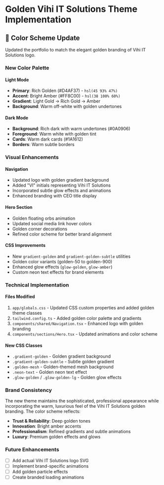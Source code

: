 # Golden Vihi IT Solutions Theme Implementation

## 🎨 Color Scheme Update

Updated the portfolio to match the elegant golden branding of Vihi IT Solutions logo.

### New Color Palette

#### Light Mode
- **Primary**: Rich Golden (#D4AF37) - `hsl(45 93% 47%)`
- **Accent**: Bright Amber (#FF8C00) - `hsl(38 100% 60%)`
- **Gradient**: Light Gold → Rich Gold → Amber
- **Background**: Warm off-white with golden undertones

#### Dark Mode
- **Background**: Rich dark with warm undertones (#0A0906)
- **Foreground**: Warm white with golden tint
- **Cards**: Warm dark cards (#1A1612)
- **Borders**: Warm subtle borders

### Visual Enhancements

#### Navigation
- Updated logo with golden gradient background
- Added "VI" initials representing Vihi IT Solutions
- Incorporated subtle glow effects and animations
- Enhanced branding with CEO title display

#### Hero Section
- Golden floating orbs animation
- Updated social media link hover colors
- Golden corner decorations
- Refined color scheme for better brand alignment

#### CSS Improvements
- New `gradient-golden` and `gradient-golden-subtle` utilities
- Golden color variants (golden-50 to golden-900)
- Enhanced glow effects (`glow-golden`, `glow-amber`)
- Custom neon text effects for brand elements

### Technical Implementation

#### Files Modified
1. `app/globals.css` - Updated CSS custom properties and added golden theme classes
2. `tailwind.config.ts` - Added golden color palette and gradients
3. `components/shared/Navigation.tsx` - Enhanced logo with golden branding
4. `components/sections/Hero.tsx` - Updated animations and color scheme

#### New CSS Classes
- `.gradient-golden` - Golden gradient background
- `.gradient-golden-subtle` - Subtle golden gradient
- `.golden-mesh` - Golden-themed mesh background
- `.neon-text` - Golden neon text effect
- `.glow-golden` / `.glow-golden-lg` - Golden glow effects

### Brand Consistency
The new theme maintains the sophisticated, professional appearance while incorporating the warm, luxurious feel of the Vihi IT Solutions golden branding. The color scheme reflects:

- **Trust & Reliability**: Deep golden tones
- **Innovation**: Bright amber accents
- **Professionalism**: Refined gradients and subtle animations
- **Luxury**: Premium golden effects and glows

### Future Enhancements
- [ ] Add actual Vihi IT Solutions logo SVG
- [ ] Implement brand-specific animations
- [ ] Add golden particle effects
- [ ] Create branded loading animations
